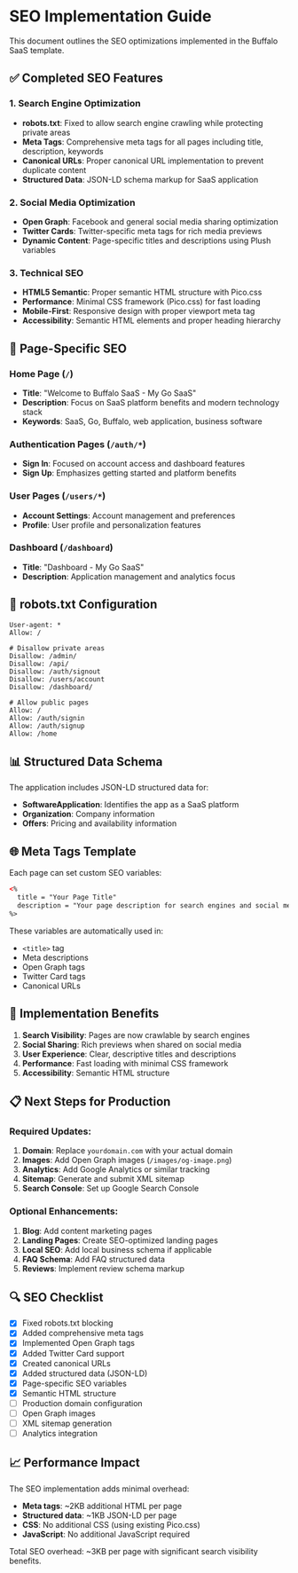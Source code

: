 # SEO Implementation Guide

This document outlines the SEO optimizations implemented in the Buffalo SaaS template.

## ✅ Completed SEO Features

### 1. Search Engine Optimization
- **robots.txt**: Fixed to allow search engine crawling while protecting private areas
- **Meta Tags**: Comprehensive meta tags for all pages including title, description, keywords
- **Canonical URLs**: Proper canonical URL implementation to prevent duplicate content
- **Structured Data**: JSON-LD schema markup for SaaS application

### 2. Social Media Optimization
- **Open Graph**: Facebook and general social media sharing optimization
- **Twitter Cards**: Twitter-specific meta tags for rich media previews
- **Dynamic Content**: Page-specific titles and descriptions using Plush variables

### 3. Technical SEO
- **HTML5 Semantic**: Proper semantic HTML structure with Pico.css
- **Performance**: Minimal CSS framework (Pico.css) for fast loading
- **Mobile-First**: Responsive design with proper viewport meta tag
- **Accessibility**: Semantic HTML elements and proper heading hierarchy

## 📄 Page-Specific SEO

### Home Page (`/`)
- **Title**: "Welcome to Buffalo SaaS - My Go SaaS"
- **Description**: Focus on SaaS platform benefits and modern technology stack
- **Keywords**: SaaS, Go, Buffalo, web application, business software

### Authentication Pages (`/auth/*`)
- **Sign In**: Focused on account access and dashboard features
- **Sign Up**: Emphasizes getting started and platform benefits

### User Pages (`/users/*`)
- **Account Settings**: Account management and preferences
- **Profile**: User profile and personalization features

### Dashboard (`/dashboard`)
- **Title**: "Dashboard - My Go SaaS"
- **Description**: Application management and analytics focus

## 🔧 robots.txt Configuration

```
User-agent: *
Allow: /

# Disallow private areas
Disallow: /admin/
Disallow: /api/
Disallow: /auth/signout
Disallow: /users/account
Disallow: /dashboard/

# Allow public pages
Allow: /
Allow: /auth/signin
Allow: /auth/signup
Allow: /home
```

## 📊 Structured Data Schema

The application includes JSON-LD structured data for:
- **SoftwareApplication**: Identifies the app as a SaaS platform
- **Organization**: Company information
- **Offers**: Pricing and availability information

## 🌐 Meta Tags Template

Each page can set custom SEO variables:

```html
<%
  title = "Your Page Title"
  description = "Your page description for search engines and social media"
%>
```

These variables are automatically used in:
- `<title>` tag
- Meta descriptions
- Open Graph tags
- Twitter Card tags
- Canonical URLs

## 🚀 Implementation Benefits

1. **Search Visibility**: Pages are now crawlable by search engines
2. **Social Sharing**: Rich previews when shared on social media
3. **User Experience**: Clear, descriptive titles and descriptions
4. **Performance**: Fast loading with minimal CSS framework
5. **Accessibility**: Semantic HTML structure

## 📋 Next Steps for Production

### Required Updates:
1. **Domain**: Replace `yourdomain.com` with your actual domain
2. **Images**: Add Open Graph images (`/images/og-image.png`)
3. **Analytics**: Add Google Analytics or similar tracking
4. **Sitemap**: Generate and submit XML sitemap
5. **Search Console**: Set up Google Search Console

### Optional Enhancements:
1. **Blog**: Add content marketing pages
2. **Landing Pages**: Create SEO-optimized landing pages
3. **Local SEO**: Add local business schema if applicable
4. **FAQ Schema**: Add FAQ structured data
5. **Reviews**: Implement review schema markup

## 🔍 SEO Checklist

- [x] Fixed robots.txt blocking
- [x] Added comprehensive meta tags
- [x] Implemented Open Graph tags
- [x] Added Twitter Card support
- [x] Created canonical URLs
- [x] Added structured data (JSON-LD)
- [x] Page-specific SEO variables
- [x] Semantic HTML structure
- [ ] Production domain configuration
- [ ] Open Graph images
- [ ] XML sitemap generation
- [ ] Analytics integration

## 📈 Performance Impact

The SEO implementation adds minimal overhead:
- **Meta tags**: ~2KB additional HTML per page
- **Structured data**: ~1KB JSON-LD per page
- **CSS**: No additional CSS (using existing Pico.css)
- **JavaScript**: No additional JavaScript required

Total SEO overhead: ~3KB per page with significant search visibility benefits.

